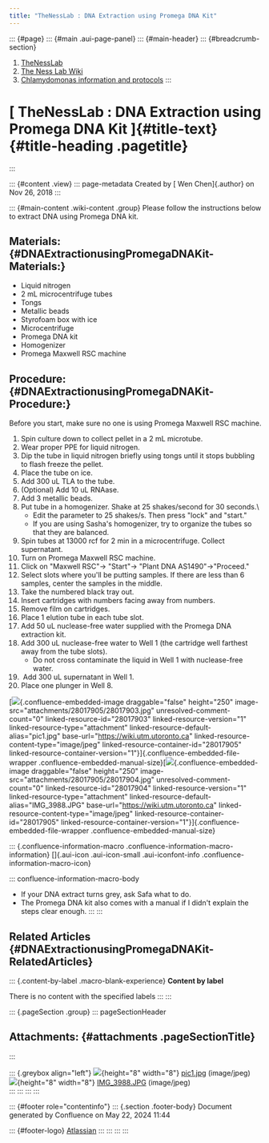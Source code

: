 ```yaml
---
title: "TheNessLab : DNA Extraction using Promega DNA Kit"
---
```


::: {#page}
::: {#main .aui-page-panel}
::: {#main-header}
::: {#breadcrumb-section}
1.  [TheNessLab](index.html)
2.  [The Ness Lab Wiki](The-Ness-Lab-Wiki_11436042.html)
3.  [Chlamydomonas information and
    protocols](Chlamydomonas-information-and-protocols_11436157.html)
:::

# [ TheNessLab : DNA Extraction using Promega DNA Kit ]{#title-text} {#title-heading .pagetitle}
:::

::: {#content .view}
::: page-metadata
Created by [ Wen Chen]{.author} on Nov 26, 2018
:::

::: {#main-content .wiki-content .group}
Please follow the instructions below to extract DNA using Promega DNA
kit.

## Materials: {#DNAExtractionusingPromegaDNAKit-Materials:}

-   Liquid nitrogen
-   2 mL microcentrifuge tubes
-   Tongs
-   Metallic beads
-   Styrofoam box with ice
-   Microcentrifuge
-   Promega DNA kit
-   Homogenizer
-   Promega Maxwell RSC machine

## Procedure: {#DNAExtractionusingPromegaDNAKit-Procedure:}

Before you start, make sure no one is using Promega Maxwell RSC machine.

1.  Spin culture down to collect pellet in a 2 mL microtube.
2.  Wear proper PPE for liquid nitrogen.
3.  Dip the tube in liquid nitrogen briefly using tongs until it stops
    bubbling to flash freeze the pellet. 
4.  Place the tube on ice.
5.  Add 300 uL TLA to the tube.
6.  (Optional) Add 10 uL RNAase.
7.  Add 3 metallic beads.
8.  Put tube in a homogenizer. Shake at 25 shakes/second for 30
    seconds.\
    -   Edit the parameter to 25 shakes/s. Then press \"lock\" and
        \"start.\"
    -   If you are using Sasha\'s homogenizer, try to organize the tubes
        so that they are balanced.
9.  Spin tubes at 13000 rcf for 2 min in a microcentrifuge. Collect
    supernatant.
10. Turn on Promega Maxwell RSC machine.
11. Click on \"Maxwell RSC\"→ \"Start\"→ \"Plant DNA
    AS1490\"→\"Proceed.\"
12. Select slots where you\'ll be putting samples. If there are less
    than 6 samples, center the samples in the middle.
13. Take the numbered black tray out.
14. Insert cartridges with numbers facing away from numbers.
15. Remove film on cartridges.
16. Place 1 elution tube in each tube slot.
17. Add 50 uL nuclease-free water supplied with the Promega DNA
    extraction kit. 
18. Add 300 uL nuclease-free water to Well 1 (the cartridge well
    farthest away from the tube slots).
    -   Do not cross contaminate the liquid in Well 1 with nuclease-free
        water.
19.  Add 300 uL supernatant in Well 1. 
20. Place one plunger in Well 8.

[![](attachments/28017905/28017903.jpg){.confluence-embedded-image
draggable="false" height="250"
image-src="attachments/28017905/28017903.jpg"
unresolved-comment-count="0" linked-resource-id="28017903"
linked-resource-version="1" linked-resource-type="attachment"
linked-resource-default-alias="pic1.jpg"
base-url="https://wiki.utm.utoronto.ca"
linked-resource-content-type="image/jpeg"
linked-resource-container-id="28017905"
linked-resource-container-version="1"}]{.confluence-embedded-file-wrapper
.confluence-embedded-manual-size}[![](attachments/28017905/28017904.jpg){.confluence-embedded-image
draggable="false" height="250"
image-src="attachments/28017905/28017904.jpg"
unresolved-comment-count="0" linked-resource-id="28017904"
linked-resource-version="1" linked-resource-type="attachment"
linked-resource-default-alias="IMG_3988.JPG"
base-url="https://wiki.utm.utoronto.ca"
linked-resource-content-type="image/jpeg"
linked-resource-container-id="28017905"
linked-resource-container-version="1"}]{.confluence-embedded-file-wrapper
.confluence-embedded-manual-size}

::: {.confluence-information-macro .confluence-information-macro-information}
[]{.aui-icon .aui-icon-small .aui-iconfont-info
.confluence-information-macro-icon}

::: confluence-information-macro-body
-   If your DNA extract turns grey, ask Safa what to do.
-   The Promega DNA kit also comes with a manual if I didn\'t explain
    the steps clear enough.
:::
:::

## Related Articles {#DNAExtractionusingPromegaDNAKit-RelatedArticles}

::: {.content-by-label .macro-blank-experience}
**Content by label**

There is no content with the specified labels
:::
:::

::: {.pageSection .group}
::: pageSectionHeader
## Attachments: {#attachments .pageSectionTitle}
:::

::: {.greybox align="left"}
![](images/icons/bullet_blue.gif){height="8" width="8"}
[pic1.jpg](attachments/28017905/28017903.jpg) (image/jpeg)\
![](images/icons/bullet_blue.gif){height="8" width="8"}
[IMG_3988.JPG](attachments/28017905/28017904.jpg) (image/jpeg)\
:::
:::
:::
:::

::: {#footer role="contentinfo"}
::: {.section .footer-body}
Document generated by Confluence on May 22, 2024 11:44

::: {#footer-logo}
[Atlassian](https://www.atlassian.com/)
:::
:::
:::
:::
